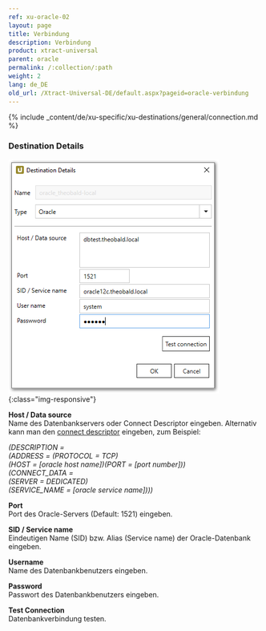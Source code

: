 ```yaml
---
ref: xu-oracle-02
layout: page
title: Verbindung
description: Verbindung
product: xtract-universal
parent: oracle
permalink: /:collection/:path
weight: 2
lang: de_DE
old_url: /Xtract-Universal-DE/default.aspx?pageid=oracle-verbindung
---
```


{% include _content/de/xu-specific/xu-destinations/general/connection.md %}	

### Destination Details

![XU_oracle_connection_test_1](/img/content/XU_oracle_connection_test_1.png){:class="img-responsive"}


**Host / Data source**<br>
Name des Datenbankservers oder Connect Descriptor eingeben.
Alternativ kann man den [connect descriptor](https://docs.oracle.com/html/E10927_01/featConnecting.htm) eingeben, zum Beispiel:

*(DESCRIPTION =* <br>
*(ADDRESS = (PROTOCOL = TCP)* <br>
*(HOST = [oracle host name])(PORT = [port number]))* <br>
*(CONNECT_DATA =* <br>
*(SERVER = DEDICATED)* <br>
*(SERVICE_NAME = [oracle service name])))*

**Port**<br>
Port des Oracle-Servers (Default: 1521) eingeben. 

**SID / Service name**<br>
Eindeutigen Name (SID) bzw. Alias (Service name) der Oracle-Datenbank eingeben.

**Username** <br>
Name des Datenbankbenutzers eingeben.

**Password**<br>
Passwort des Datenbankbenutzers eingeben.
            
**Test Connection**<br>
Datenbankverbindung testen. 